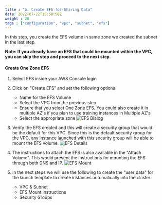 ```yaml
---
title : "b. Create EFS for Sharing Data"
date: 2022-07-22T15:58:58Z
weight : 20
tags : ["configuration", "vpc", "subnet", "efs"]
---
```


In this step, you create the EFS volume in same zone we created the subnet in the last step.

**Note: If you already have an EFS that could be mounted within the VPC, you can skip the step and proceed to the next step.**

#### Create One Zone EFS

1. Select EFS inside your AWS Console login
2. Click on "Create EFS" and set the following options
    - Name for the EFS Volume
    - Select the VPC from the previous step
    - Ensure that you select One Zone EFS. You could also create it in multiple AZ's if you plan to use training instances in Multiple AZ's
    - Select the appropriate zone
    ![EFS Dialog](/images/batch_mnp/efs_create_dialog.png)
3. Verify the EFS created and this will create a security group that would be the default for this VPC. Since this is the default security group for the VPC, any instance launched with this security group will be able to mount the EFS volume.
    ![EFS Details](/images/batch_mnp/efs_with_sg.png)
4. The instructions to attach the EFS is also available in the "Attach Volume". This would present the instructions for mounting the EFS through both DNS and IP.
    ![EFS Mount](/images/batch_mnp/efs_attach_instructions.png)

5. In the next steps we will use the following to create the "user data" for the launch template to create instances automatically into the cluster
    - VPC & Subnet
    - EFS Mount instructions
    - Security Groups